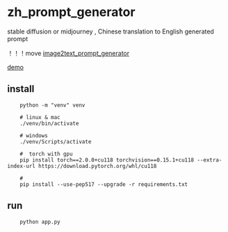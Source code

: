 # zh_prompt_generator
stable diffusion or midjourney , Chinese translation to English generated prompt

！！！move [image2text_prompt_generator](https://github.com/zhongpei/image2text_prompt_generator)

[demo](https://huggingface.co/spaces/hahahafofo/prompt_generator)

## install
```
    python -m "venv" venv
    
    # linux & mac
    ./venv/bin/activate

    # windows
    ./venv/Scripts/activate
    
    #  torch with gpu    
    pip install torch==2.0.0+cu118 torchvision==0.15.1+cu118 --extra-index-url https://download.pytorch.org/whl/cu118
    
    # 
    pip install --use-pep517 --upgrade -r requirements.txt
```

## run
```
    python app.py
```
